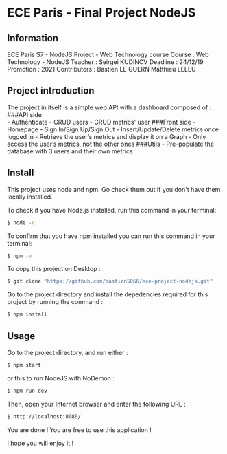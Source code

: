 # ECE Paris - Final Project NodeJS 

## Information
ECE Paris S7 - NodeJS Project - Web Technology course
Course : Web Technology - NodeJS
Teacher : Seirgei KUDINOV
Deadline : 24/12/19
Promotion : 2021
Contributors : Bastien LE GUERN Matthieu LELEU


## Project introduction 
The project in itself is a simple web API with a dashboard composed of :
    ###API side  
    - Authenticate 
    - CRUD users 
    - CRUD metrics' user 
    ###Front side 
    - Homepage
    - Sign In/Sign Up/Sign Out
    - Insert/Update/Delete metrics once logged in
    - Retrieve the user’s metrics and display it on a Graph 
    - Only access the user’s metrics, not the other ones
    ###Utils 
    - Pre-populate the database with 3 users and their own metrics

## Install 
This project uses node and npm. Go check them out if you don't have them locally installed.

To check if you have Node.js installed, run this command in your terminal: 

```sh
$ node -v
```

To confirm that you have npm installed you can run this command in your terminal:

```sh
$ npm -v
```

To copy this project on Desktop :

```sh
$ git clone "https://github.com/bastien5066/ece-project-nodejs.git"
```
Go to the project directory and install the depedencies required for this project by running the command : 

```sh
$ npm install
```

## Usage 
Go to the project directory, and run either : 

```sh
$ npm start
```
or this to run NodeJS with NoDemon :

```sh
$ npm run dev
```

Then, open your Internet browser and enter the following URL :

 ```sh
$ http://localhost:8080/
```

You are done ! You are free to use this application !

I hope you will enjoy it !

